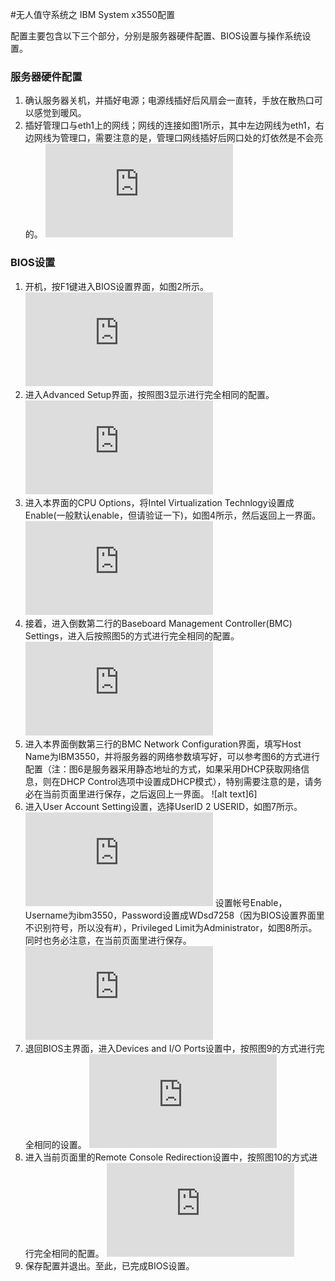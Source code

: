 ﻿#无人值守系统之 IBM System x3550配置

配置主要包含以下三个部分，分别是服务器硬件配置、BIOS设置与操作系统设置。

### 服务器硬件配置

1. 确认服务器关机，并插好电源；电源线插好后风扇会一直转，手放在散热口可以感觉到暖风。
2. 插好管理口与eth1上的网线；网线的连接如图1所示，其中左边网线为eth1，右边网线为管理口，需要注意的是，管理口网线插好后网口处的灯依然是不会亮的。
    ![alt text][1]

### BIOS设置
1. 开机，按F1键进入BIOS设置界面，如图2所示。
    ![alt text][2]
2. 进入Advanced Setup界面，按照图3显示进行完全相同的配置。
    ![alt text][3]
3. 进入本界面的CPU Options，将Intel Virtualization Technlogy设置成Enable(一般默认enable，但请验证一下)，如图4所示，然后返回上一界面。
    ![alt text][4]
4. 接着，进入倒数第二行的Baseboard Management Controller(BMC) Settings，进入后按照图5的方式进行完全相同的配置。
    ![alt text][5]
5. 进入本界面倒数第三行的BMC Network Configuration界面，填写Host Name为IBM3550，并将服务器的网络参数填写好，可以参考图6的方式进行配置（注：图6是服务器采用静态地址的方式，如果采用DHCP获取网络信息，则在DHCP Control选项中设置成DHCP模式），特别需要注意的是，请务必在当前页面里进行保存，之后返回上一界面。
    ![alt text]6]
6. 进入User Account Setting设置，选择UserID 2 USERID，如图7所示。
    ![alt text][7]
    设置帐号Enable，Username为ibm3550，Password设置成WDsd7258（因为BIOS设置界面里不识别符号，所以没有#），Privileged Limit为Administrator，如图8所示。同时也务必注意，在当前页面里进行保存。
    ![alt text][8]
7. 退回BIOS主界面，进入Devices and I/O Ports设置中，按照图9的方式进行完全相同的设置。
    ![alt text][9]
8. 进入当前页面里的Remote Console Redirection设置中，按照图10的方式进行完全相同的配置。
    ![alt text][10]
9. 保存配置并退出。至此，已完成BIOS设置。



[1]: http://wiki.op.sdo.com/dokuwiki/lib/exe/fetch.php?media=%E8%BF%90%E7%BB%B4%E4%B8%AD%E5%BF%83:%E8%BF%90%E8%90%A5%E7%BB%B4%E6%8A%A4:ibm_system_x3550_1.jpg "图1 网线连接"
[2]: http://wiki.op.sdo.com/dokuwiki/lib/exe/fetch.php?media=%E8%BF%90%E7%BB%B4%E4%B8%AD%E5%BF%83:%E8%BF%90%E8%90%A5%E7%BB%B4%E6%8A%A4:ibm_system_x3550_2.jpg  "图2 BIOS主界面"
[3]: http://wiki.op.sdo.com/dokuwiki/lib/exe/fetch.php?media=%E8%BF%90%E7%BB%B4%E4%B8%AD%E5%BF%83:%E8%BF%90%E8%90%A5%E7%BB%B4%E6%8A%A4:ibm_system_x3550_3.jpg  "图3 Advanced Setup界面"
[4]: http://wiki.op.sdo.com/dokuwiki/lib/exe/fetch.php?media=%E8%BF%90%E7%BB%B4%E4%B8%AD%E5%BF%83:%E8%BF%90%E8%90%A5%E7%BB%B4%E6%8A%A4:idm3550_cpusetting.jpg "图4 CPU 虚拟功能Enable"
[5]: http://wiki.op.sdo.com/dokuwiki/lib/exe/fetch.php?media=%E8%BF%90%E7%BB%B4%E4%B8%AD%E5%BF%83:%E8%BF%90%E8%90%A5%E7%BB%B4%E6%8A%A4:ibm_system_x3550_4.jpg  "图5 BMC设置"
[6]: http://wiki.op.sdo.com/dokuwiki/lib/exe/fetch.php?media=%E8%BF%90%E7%BB%B4%E4%B8%AD%E5%BF%83:%E8%BF%90%E8%90%A5%E7%BB%B4%E6%8A%A4:ibm_system_x3550_5.jpg  "图6 网络配置"
[7]: http://wiki.op.sdo.com/dokuwiki/lib/exe/fetch.php?media=%E8%BF%90%E7%BB%B4%E4%B8%AD%E5%BF%83:%E8%BF%90%E8%90%A5%E7%BB%B4%E6%8A%A4:ibm3550_useraccountsetting.jpg "图7 BMC帐号设置"
[8]: http://wiki.op.sdo.com/dokuwiki/lib/exe/fetch.php?media=%E8%BF%90%E7%BB%B4%E4%B8%AD%E5%BF%83:%E8%BF%90%E8%90%A5%E7%BB%B4%E6%8A%A4:ibm3550_userid2.jpg "图8 设置帐号UserID2"
[9]: http://wiki.op.sdo.com/dokuwiki/lib/exe/fetch.php?media=%E8%BF%90%E7%BB%B4%E4%B8%AD%E5%BF%83:%E8%BF%90%E8%90%A5%E7%BB%B4%E6%8A%A4:ibm_system_x3550_7.jpg  "图9 Devices and I/O Ports配置"
[10]: http://wiki.op.sdo.com/dokuwiki/lib/exe/fetch.php?media=%E8%BF%90%E7%BB%B4%E4%B8%AD%E5%BF%83:%E8%BF%90%E8%90%A5%E7%BB%B4%E6%8A%A4:ibm_system_x3550_8.jpg  "图10 Remote Console Redirection设置"
